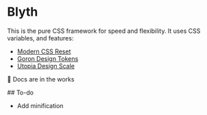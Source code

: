 # Blyth

This is the pure CSS framework for speed and flexibility. It uses CSS variables, and features:

- [Modern CSS Reset](https://github.com/hankchizljaw/modern-css-reset)
- [Goron Design Tokens](https://github.com/hankchizljaw/goron)
- [Utopia Design Scale](https://utopia.fyi/)

🚨 Docs are in the works

## To-do

- Add minification